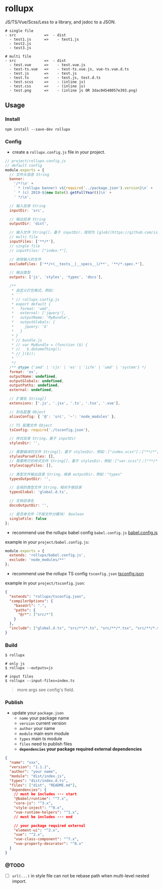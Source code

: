 # rollupx

JS/TS/Vue/Scss/Less to a library, and jsdoc to a JSON.

```
# single file
- src             =>  - dist
  - test1.js      =>    - test1.js
  - test2.js
  - test3.js

# multi file
- src             =>  - dist
  - test.vue      =>    - test.vue.js
  - test-ts.vue   =>    - test-ts.vue.js, vue-ts.vue.d.ts
  - test.js       =>    - test.js
  - test.ts       =>    - test.js, test.d.ts
  - test.scss     =>    - (inline js)
  - test.css      =>    - (inline js)
  - test.png      =>    - (inline js OR 3dac04548057e393.png)
```

## Usage

### Install

```
npm install --save-dev rollupx
```

### Config

- create a `rollupx.config.js` file in your project.

````js
// project/rollupx.config.js
// default config
module.exports = {
  // 文件头信息 String
  banner:
    '/*!\n' +
    ` * (rollupx banner) v${require('../package.json').version}\n` +
    ` * (c) 2019-${new Date().getFullYear()}\n` +
    ' */\n',

  // 输入目录 String
  inputDir: 'src',

  // 输出目录 String
  outputDir: 'dist',

  // 输入文件 String[]，基于 inputDir，规则为 [glob](https://github.com/isaacs/node-glob) 语句
  // multi file
  inputFiles: ['**/*'],
  // single file
  // inputFiles: ["index.*"],

  // 排除输入的文件
  excludeFiles: ['**/+(__tests__|__specs__)/**', '**/*.spec.*'],

  // 输出类型
  outputs: ['js', 'styles', 'types', 'docs'],

  /**
   * 自定义打包格式，例如:
   * ```
   * // rollupx.config.js
   * export default {
   *   format: 'umd',
   *   external: ['jquery'],
   *   outputName: 'MyBundle',
   *   outputGlobals: {
   *     jquery: '$'
   *   }
   * }
   * // bundle.js
   * // var MyBundle = (function ($) {
   * //   $.doSomeThing();
   * // }($));
   * ```
   */
  /** @type {'amd' | 'cjs' | 'es' | 'iife' | 'umd' | 'system'} */
  format: 'es',
  outputName: undefined,
  outputGlobals: undefined,
  outputPaths: undefined,
  external: undefined,

  // 扩展名 String[]
  extensions: ['.js', '.jsx', '.ts', '.tsx', '.vue'],

  // 别名配置 Object
  aliasConfig: { '@': 'src', '~': 'node_modules' },

  // TS 配置文件 Object
  tsConfig: require('./tsconfig.json'),

  // 样式目录 String，基于 inputDir
  stylesDir: '',

  // 需要编译的文件 String[]，基于 stylesDir，例如：["index.scss"]；["**/*"] 为编译所有样式文件。
  stylesParseFiles: [],
  // 需要拷贝的样式文件 String[]，基于 stylesDir，例如：["var.scss"]；["**/*"] 为复制所有样式文件。
  stylesCopyFiles: [],

  // 类型文件输出目录 String，继承 outputDir，例如："types"
  typesOutputDir: '',

  // 全局的类型文件 String，相对于根目录
  typesGlobal: 'global.d.ts',

  // 文档目录名
  docsOutputDir: '',

  // 是否单文件（不按文件分模块） Boolean
  singleFile: false
};
````

- recommend use the rollupx babel config `babel.config.js` [babel.config.js](./babel.config.js)

example in your `project/babel.config.js`:

```js
module.exports = {
  extends: 'rollupx/babel.config.js',
  exclude: 'node_modules/**'
};
```

- recommend use the rollupx TS config `tsconfig.json` [tsconfig.json](./tsconfig.json)

example in your `project/tsconfig.json`:

```json
{
  "extends": "rollupx/tsconfig.json",
  "compilerOptions": {
    "baseUrl": ".",
    "paths": {
      "@/*": ["src/*"]
    }
  },
  "include": ["global.d.ts", "src/**/*.ts", "src/**/*.tsx", "src/**/*.vue"]
}
```

### Build

```shell
$ rollupx

# only js
$ rollupx --outputs=js

# input files
$ rollupx --input-files=index.ts
```

> more args see config's field.

### Publish

- update your `package.json`
  - `name` your package name
  - `version` current version
  - `author` your name
  - `module` main esm module
  - `types` main ts module
  - `files` need to publish files
  - **`dependencies` your package required external dependencies**

```json
{
  "name": "xxx",
  "version": "1.1.1",
  "author": "your name",
  "module": "dist/index.js",
  "types": "dist/index.d.ts",
  "files": ["dist", "README.md"],
  "dependencies": {
    // must be includes --- start
    "@babel/runtime": "^7.x",
    "core-js": "^3.x",
    "style-inject": "^0.x",
    "vue-runtime-helpers": "^1.x",
    // must be includes --- end

    // your package required external
    "element-ui": "^2.x",
    "vue": "^2.x",
    "vue-class-component": "^7.x",
    "vue-property-decorator": "^8.x"
  }
}
```

### @TODO

- [ ] `url(...)` in style file can not be rebase path when multi-level nested import.
